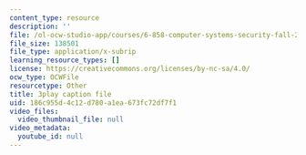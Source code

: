```yaml
---
content_type: resource
description: ''
file: /ol-ocw-studio-app/courses/6-858-computer-systems-security-fall-2014/186c955d4c12d780a1ea673fc72df7f1_WlmKwIe9z1Q.srt
file_size: 138501
file_type: application/x-subrip
learning_resource_types: []
license: https://creativecommons.org/licenses/by-nc-sa/4.0/
ocw_type: OCWFile
resourcetype: Other
title: 3play caption file
uid: 186c955d-4c12-d780-a1ea-673fc72df7f1
video_files:
  video_thumbnail_file: null
video_metadata:
  youtube_id: null
---
```

